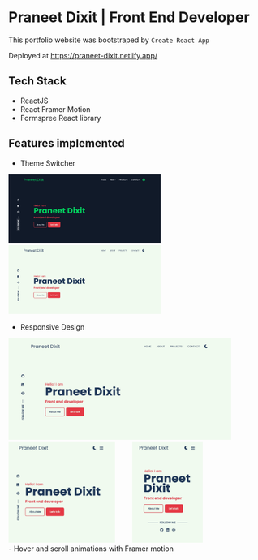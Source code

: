 # Praneet Dixit | Front End Developer

This portfolio website was bootstraped by `Create React App`

Deployed at https://praneet-dixit.netlify.app/

## Tech Stack

 - ReactJS
 - React Framer Motion
 - Formspree React library

## Features implemented

 - Theme Switcher

<div>

<img src="./src/Resources/Dark%20mode.jpg" width="300px" style="margin-right:30px">
<img src="./src/Resources/Light%20mode.jpg" width="300px">

</div>

 - Responsive Design

 <div>
<img src="./src/Resources/Light%20mode.jpg" height="200px" style="margin-right:30px">
<img src="./src/Resources/Tab layout.jpg" height="200px" style="margin-right:30px">
<img src="./src/Resources/Mobile layout.jpg" height="200px">
</div>
 - Hover and scroll animations with Framer motion